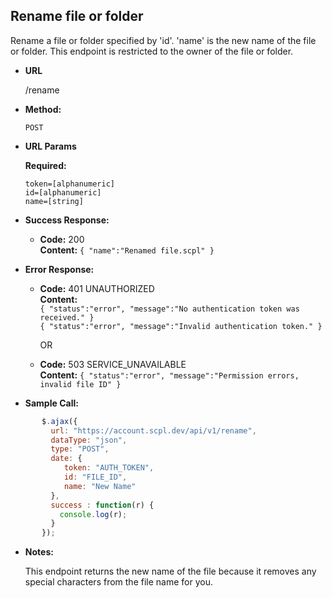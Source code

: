 **Rename file or folder**
----
Rename a file or folder specified by 'id'. 'name' is the new name of the file or folder. This endpoint is restricted to the owner of the file or folder.

* **URL**

  /rename

* **Method:**

  `POST`

*  **URL Params**

   **Required:**

   `token=[alphanumeric]`<br/>
   `id=[alphanumeric]`<br/>
   `name=[string]`

* **Success Response:**

     * **Code:** 200 <br />
       **Content:** `{ "name":"Renamed file.scpl" }`

* **Error Response:**

   * **Code:** 401 UNAUTHORIZED <br />
     **Content:**<br/>
     `{ "status":"error", "message":"No authentication token was received." }`<br/>
     `{ "status":"error", "message":"Invalid authentication token." }`

     OR

    * **Code:** 503 SERVICE_UNAVAILABLE <br />
       **Content:** `{ "status":"error", "message":"Permission errors, invalid file ID" }`

* **Sample Call:**

```javascript
       $.ajax({
         url: "https://account.scpl.dev/api/v1/rename",
         dataType: "json",
         type: "POST",
         date: {
            token: "AUTH_TOKEN",
            id: "FILE_ID",
            name: "New Name"
         },
         success : function(r) {
           console.log(r);
         }
       });
```

* **Notes:**

     This endpoint returns the new name of the file because it removes any special characters from the file name for you.
